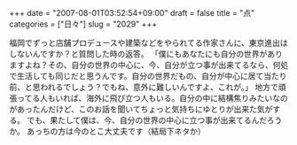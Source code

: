 +++
date = "2007-08-01T03:52:54+09:00"
draft = false
title = "点"
categories = ["日々"]
slug = "2029"
+++

福岡でずっと店舗プロデュースや建築などをやられてる作家さんに、東京進出はしないんですか？と質問した時の返答。
「僕にもあなたにも自分の世界がありますよね？その、自分の世界の中心に、今、自分が立つ事が出来てるなら、何処で生活しても同じだと思うんです。自分の世界だもの、自分が中心に居て当たり前、と思われるでしょう？でもね、意外に難しいんですよ、これが。」
地方で頑張ってる人もいれば、海外に飛び立つ人もいる。自分の中に結構焦りみたいなのがあったんだけど、このお話を聞いてちょっと気持ちにゆとりが出来た気がする。
でも、果たして僕は、今、自分の世界の中心に立つ事が出来てるんだろうか。
あっちの方は今のとこ大丈夫です（結局下ネタか）
